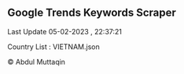

## Google Trends Keywords Scraper 
 
Last Update 05-02-2023 , 22:37:21

Country List :
VIETNAM.json



© Abdul Muttaqin 
